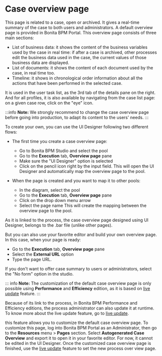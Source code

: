 # Case overview page

This page is related to a case, open or archived. It gives a real-time summary of the case to both users and administrators.
A default overview page is provided in Bonita BPM Portal.
This overview page consists of three main sections:
* List of business data: it shows the content of the business variables used by the case in real time: if after a case is archived, other processes edit the business data used in the case, the current values of those business data are displayed.
* List of documents: it shows the content of each document used by the case, in real time too.
* Timeline: it shows in chronological order information about all the actions that have been performed in the selected case.

It is used in the user task list, as the 3rd tab of the details pane on the right.
And for all profiles, it is also available by navigating from the case list page: on a given case row, click on the "eye" icon.

:::info
**Note:** We strongly recommend to change the case overview page before going into production, to adapt its content to the users' needs.
:::

To create your own, you can use the UI Designer following two different flows:
 - The first time you create a case overview page:
   - Go to Bonita BPM Studio and select the pool
   - Go to the **Execution** tab, **Overview page** pane
   - Make sure the "UI Designer" option is selected
   - Click on the pencil icon right by the input field.
   This will open the UI Designer and automatically map the overview page to the pool.

 - When the page is created and you want to map it to other pools:
   - In the diagram, select the pool
   - Go to the **Execution** tab, **Overview page** pane
   - Click on the drop down menu arrow
   - Select the page name
   This will create the mapping between the overview page to the pool.


As it is linked to the process, the case overview page designed using UI Designer, belongs to the .bar file (unlike other pages).

But you can also use your favorite editor and build your own overview page.
In this case, when your page is ready:
  - Go to the **Execution** tab, **Overview page** pane
  - Select the **External URL** option
  - Type the page URL.

If you don't want to offer case summary to users or administrators, select the "No form" option in the studio.

::: info
**Note:** The customization of the default case overview page is only possible using **Performance** and **Efficiency** edition,
as it is based on [live update](live-update.md) feature.
:::

Because of its link to the process, in Bonita BPM Performance and Efficiency editions, the process administrator can also update it at runtime.
To know more about the live update feature, go to [live update](live-update.md).

this feature allows you to customize the default case overview page.
To customize this page, log into Bonita BPM Portal as an Administrator, then go to the **Resources** menu > **Pages** section.
Select **Autogenerated Case Overview** and export it to open it in your favorite editor. For now, it cannot be edited in the UI Designer.
Once the customized case overview page is finished, use the [live update](live-update.md) feature to set the new process over view page.

